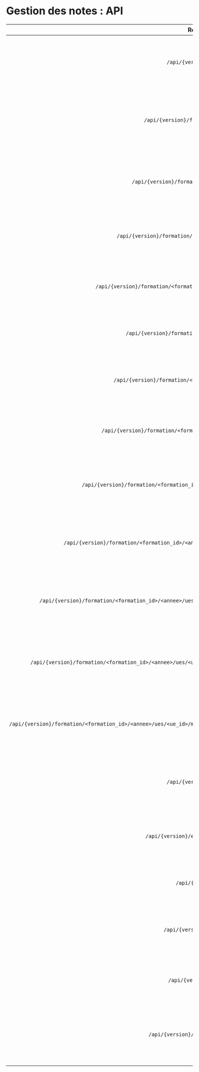 # Gestion des notes : API

| Ressource | **GET** | **PUT** | **POST** | **DELETE** |
| :-------: | :-----: | :-----: | :------: | :--------: |
| `/api/{version}/formation` | Retourne la liste des promotions | Remplace toute la collection de promotions par une autre | Créer une nouvelle promotion | Supprime toutes les promotions |
| `/api/{version}/formation/<formation_id>` | Retourne la liste des promotions de cette formation | Remplace les informations de cette formation ou la créer si elle n'existe pas | X | Supprime la formation à cette adresse |
| `/api/{version}/formation/<formation_id>/<annee>` | Retourne les informations de la promotion | Remplace les informations de la promotion ou l'ajouter si il n'existe pas | X | Supprime la promotion |
| `/api/{version}/formation/<formation_id>/<annee>/etudiants` | Retourne la liste des étudiants de la promotion | Remplace toute la collection d'étudiants par une autre | Ajoute un étudiant à cette promotion | Retire tous les étudiants de cette promotion |
| `/api/{version}/formation/<formation_id>/<annee>/etudiants/<etudiant_id>` | Retourne les informations de l'étudiant | Remplace les informations de cet étudiant ou l'ajouter si il n'existe pas | X | Retire l'étudiant à cette adresse de la promotion |
| `/api/{version}/formation/<formation_id>/<annee>/ues` | Retourne la liste des UE de la promotion | Remplace toute la collection d'UE par une autre | Ajouter une UE dans la promotion | Retire toutes les UE de la promotion |
| `/api/{version}/formation/<formation_id>/<annee>/ues/<ue_id>` | Retourne les informations de l'UE | Remplace les informations de cette UE ou l'ajouter si elle n'existe pas | X | Retire l'UE à cette adresse de la promotion |
| `/api/{version}/formation/<formation_id>/<annee>/ues/<ue_id>/matiere` | Retourne la liste des matières de l'UE | Remplace toute la collection des matières par une autre | Ajouter une matière dans l'UE | Retire toutes les matières de l'UE |
| `/api/{version}/formation/<formation_id>/<annee>/ues/<ue_id>/matiere/<matiere_id>` | Retourne les informations de la matière | Remplace les informations de cette matière ou l'ajouter si elle n'existe pas | X | Retire la matière à cette adresse de l'UE |
| `/api/{version}/formation/<formation_id>/<annee>/ues/<ue_id>/matiere/<matiere_id>/evaluations` | Retourne la liste des évaluations de la matière | Remplace toute la collection des evaluations par une autre | Ajouter une évaluation dans la matière | Retire toutes les évaluation de la matières |
| `/api/{version}/formation/<formation_id>/<annee>/ues/<ue_id>/matiere/<matiere_id>/evaluations/<evaluation_id>` | Retourne les informations de l'évaluation | Remplace les informations de cette évaluation ou l'ajouter si elle n'existe pas | X | Retire l'évaluation à cette adresse de la matière |
| `/api/{version}/formation/<formation_id>/<annee>/ues/<ue_id>/matiere/<matiere_id>/evaluations/<evaluation_id>/notes` | Retourne la liste des notes de l'évaluation | Remplace toute la collection des notes de l'évaluation par une autre | Ajouter une nouvelle liste de notes | Supprime toutes les notes |
| `/api/{version}/formation/<formation_id>/<annee>/ues/<ue_id>/matiere/<matiere_id>/evaluations/<evaluation_id>/notes/<etudiant_id>` | Retourne les informations de la note pour un étudiant | Remplace les informations de cette note ou l'ajoute si elle n'existe pas | X | Supprime la note de l'étudiant à cette adresse pour cette évaluation |
| `/api/{version}/etudiants` | Retourne la liste des étudiants | Remplace toute la collection des étudiants par une autre | Créer un nouvel étudiant | Supprime tous les étudiants |
| `/api/{version}/etudiants/<etudiant_id>` | Retourne les informations de l'étudiant | Remplace les informations de cet étudiant ou l'ajouter si il n'existe pas | X | Supprime l'étudiant |
| `/api/{version}/ues` | Retourne la liste des UEs  | Remplace toute la collection d'UEs par une autre | Créer une nouvelle UE | Supprime toutes les UEs |
| `/api/{version}/ues/<ue_id>` | Retourne les informations de l'UE | Remplace les informations de cette UE ou l'ajouter si elle n'existe pas | X | Supprime l'UE |
| `/api/{version}/matieres` | Retourne la liste des matières | Remplace toute la collection de matières par une autre | Créer une nouvelle matière | Supprime toutes les matières |
| `/api/{version}/matieres/<matiere_id>` | Retourne les informations de la matière | Remplace les informations de cette matière ou l'ajouter si elle n'existe pas | X | Supprime la matière |

